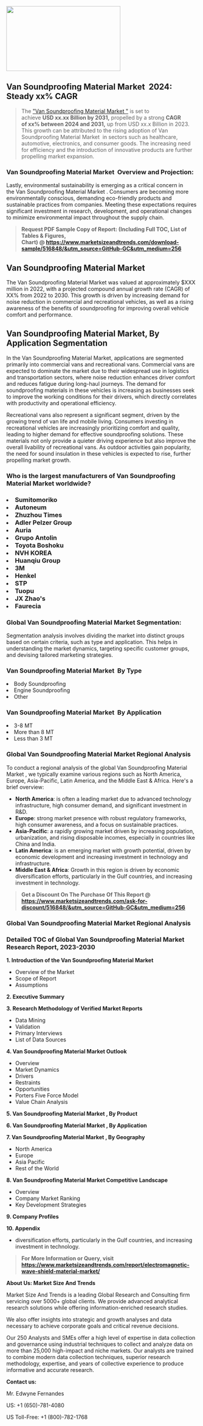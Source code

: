 <p><img class="alignnone size-medium wp-image-20088" src="https://ffe5etoiles.com/wp-content/uploads/2024/12/MST1-300x171.png" alt="" width="300" height="171" /></p><h2 id="ember46" class="ember-view reader-text-block__heading-2">Van Soundproofing Material Market &nbsp;2024: Steady&nbsp;xx% CAGR</h2><blockquote id="ember47" class="ember-view reader-text-block__blockquote">The&nbsp;<a class="app-aware-link " href="https://www.marketsizeandtrends.com/download-sample/516848/&utm_source=GitHub-GC&utm_medium=256" target="_blank" data-test-app-aware-link="">"Van Soundproofing Material Market "</a>&nbsp;is set to achieve&nbsp;<strong>USD&nbsp;xx.xx&nbsp;Billion by 2031,</strong>&nbsp;propelled by a strong&nbsp;<strong>CAGR of&nbsp;xx% between 2024 and 2031,</strong>&nbsp;up from USD xx.x Billion in 2023. This growth can be attributed to the rising adoption of&nbsp;Van Soundproofing Material Market &nbsp;in sectors such as healthcare, automotive, electronics, and consumer goods. The increasing need for efficiency and the introduction of innovative products are further propelling market expansion.</blockquote><h3 id="ember48" class="ember-view reader-text-block__heading-3">Van Soundproofing Material Market &nbsp;Overview and Projection:</h3><p id="ember49" class="ember-view reader-text-block__paragraph">Lastly, environmental sustainability is emerging as a critical concern in the&nbsp;Van Soundproofing Material Market . Consumers are becoming more environmentally conscious, demanding eco-friendly products and sustainable practices from companies. Meeting these expectations requires significant investment in research, development, and operational changes to minimize environmental impact throughout the supply chain.</p><blockquote id="ember50" class="ember-view reader-text-block__blockquote"><strong>Request PDF Sample Copy of Report: (Including Full TOC, List of Tables &amp; Figures, Chart)&nbsp;@&nbsp;<strong><a href="https://www.marketsizeandtrends.com/download-sample/516848/&utm_source=GitHub-GC&utm_medium=256" target="_blank">https://www.marketsizeandtrends.com/download-sample/516848/&utm_source=GitHub-GC&utm_medium=256</a></strong></strong></blockquote><h3 class=""> <h2>Van Soundproofing Material Market</h2><p>The Van Soundproofing Material Market was valued at approximately $XXX million in 2022, with a projected compound annual growth rate (CAGR) of XX% from 2022 to 2030. This growth is driven by increasing demand for noise reduction in commercial and recreational vehicles, as well as a rising awareness of the benefits of soundproofing for improving overall vehicle comfort and performance.</p><h2>Van Soundproofing Material Market, By Application Segmentation</h2><p>In the Van Soundproofing Material Market, applications are segmented primarily into commercial vans and recreational vans. Commercial vans are expected to dominate the market due to their widespread use in logistics and transportation sectors, where noise reduction enhances driver comfort and reduces fatigue during long-haul journeys. The demand for soundproofing materials in these vehicles is increasing as businesses seek to improve the working conditions for their drivers, which directly correlates with productivity and operational efficiency.</p><p>Recreational vans also represent a significant segment, driven by the growing trend of van life and mobile living. Consumers investing in recreational vehicles are increasingly prioritizing comfort and quality, leading to higher demand for effective soundproofing solutions. These materials not only provide a quieter driving experience but also improve the overall livability of recreational vans. As outdoor activities gain popularity, the need for sound insulation in these vehicles is expected to rise, further propelling market growth.</p></h3><h3 id="" class="">Who is the largest manufacturers of&nbsp;Van Soundproofing Material Market worldwide?</h3><h3 class=""></Li><Li>Sumitomoriko</Li><Li> Autoneum</Li><Li> Zhuzhou Times</Li><Li> Adler Pelzer Group</Li><Li> Auria</Li><Li> Grupo Antolin</Li><Li> Toyota Boshoku</Li><Li> NVH KOREA</Li><Li> Huanqiu Group</Li><Li> 3M</Li><Li> Henkel</Li><Li> STP</Li><Li> Tuopu</Li><Li> JX Zhao's</Li><Li> Faurecia</h3><h3 id="ember53" class="ember-view reader-text-block__heading-3">Global&nbsp;Van Soundproofing Material Market Segmentation:</h3><p id="ember54" class="ember-view reader-text-block__paragraph">Segmentation analysis involves dividing the market into distinct groups based on certain criteria, such as type and application. This helps in understanding the market dynamics, targeting specific customer groups, and devising tailored marketing strategies.</p><h3 id="" class="">Van Soundproofing Material Market &nbsp;By Type</h3><p></Li><Li>Body Soundproofing</Li><Li> Engine Soundproofing</Li><Li> Other</p><h3 id="" class="">Van Soundproofing Material Market &nbsp;By Application</h3><p class=""></Li><Li>3-8 MT</Li><Li> More than 8 MT</Li><Li> Less than 3 MT</p><h3 id="ember62" class="ember-view reader-text-block__heading-3">Global Van Soundproofing Material Market Regional Analysis</h3><p id="ember63" class="ember-view reader-text-block__paragraph">To conduct a regional analysis of the global Van Soundproofing Material Market , we typically examine various regions such as North America, Europe, Asia-Pacific, Latin America, and the Middle East &amp; Africa. Here's a brief overview:</p><ul><li><strong>North America</strong>: is often a leading market due to advanced technology infrastructure, high consumer demand, and significant investment in R&amp;D.</li><li><strong>Europe</strong>: strong market presence with robust regulatory frameworks, high consumer awareness, and a focus on sustainable practices.</li><li><strong>Asia-Pacific</strong>: a rapidly growing market driven by increasing population, urbanization, and rising disposable incomes, especially in countries like China and India.</li><li><strong>Latin America</strong>: is an emerging market with growth potential, driven by economic development and increasing investment in technology and infrastructure.</li><li><strong>Middle East &amp; Africa</strong>: Growth in this region is driven by economic diversification efforts, particularly in the Gulf countries, and increasing investment in technology.</li></ul><blockquote id="ember61" class="ember-view reader-text-block__blockquote"><strong>Get a Discount On The Purchase Of This Report @ <strong><a href="https://html-cleaner.com/" target="">https://www.marketsizeandtrends.com/ask-for-discount/516848/&utm_source=GitHub-GC&utm_medium=256</a></strong></strong></blockquote><h3 id="ember62" class="ember-view reader-text-block__heading-3">Global Van Soundproofing Material Market Regional Analysis</h3><h3 id="" class="">Detailed TOC of Global Van Soundproofing Material Market Research Report, 2023-2030</h3><p id="" class=""><strong>1. Introduction of the Van Soundproofing Material Market </strong></p><ul><li>Overview of the Market</li><li>Scope of Report</li><li>Assumptions</li></ul><p id="" class=""><strong>2. Executive Summary</strong></p><p id="" class=""><strong>3. Research Methodology of Verified Market Reports</strong></p><ul><li>Data Mining</li><li>Validation</li><li>Primary Interviews</li><li>List of Data Sources</li></ul><p id="" class=""><strong>4. Van Soundproofing Material Market Outlook</strong></p><ul><li>Overview</li><li>Market Dynamics</li><li>Drivers</li><li>Restraints</li><li>Opportunities</li><li>Porters Five Force Model</li><li>Value Chain Analysis</li></ul><p id="" class=""><strong>5. Van Soundproofing Material Market , By Product</strong></p><p id="" class=""><strong>6. Van Soundproofing Material Market , By Application</strong></p><p id="" class=""><strong>7. Van Soundproofing Material Market , By Geography</strong></p><ul><li>North America</li><li>Europe</li><li>Asia Pacific</li><li>Rest of the World</li></ul><p id="" class=""><strong>8. Van Soundproofing Material Market Competitive Landscape</strong></p><ul><li>Overview</li><li>Company Market Ranking</li><li>Key Development Strategies</li></ul><p id="" class=""><strong>9. Company Profiles</strong></p><p id="" class=""><strong>10. Appendix</strong></p><ul><li>diversification efforts, particularly in the Gulf countries, and increasing investment in technology.</li></ul><blockquote id="ember65" class="ember-view reader-text-block__blockquote"><strong>For More Information or Query, visit <strong><strong><a href="https://html-cleaner.com/" target="">https://www.marketsizeandtrends.com/report/electromagnetic-wave-shield-material-market/</a></strong></strong></strong></blockquote><p id="" class=""><strong>About Us: Market Size And Trends</strong></p><p id="" class="">Market Size And Trends is a leading Global Research and Consulting firm servicing over 5000+ global clients. We provide advanced analytical research solutions while offering information-enriched research studies.</p><p id="" class="">We also offer insights into strategic and growth analyses and data necessary to achieve corporate goals and critical revenue decisions.</p><p id="" class="">Our 250 Analysts and SMEs offer a high level of expertise in data collection and governance using industrial techniques to collect and analyze data on more than 25,000 high-impact and niche markets. Our analysts are trained to combine modern data collection techniques, superior research methodology, expertise, and years of collective experience to produce informative and accurate research.</p><p id="" class=""><strong>Contact us:</strong></p><p id="" class="">Mr. Edwyne Fernandes</p><p id="" class="">US: +1 (650)-781-4080</p><p id="" class="">US Toll-Free: +1 (800)-782-1768</p>
